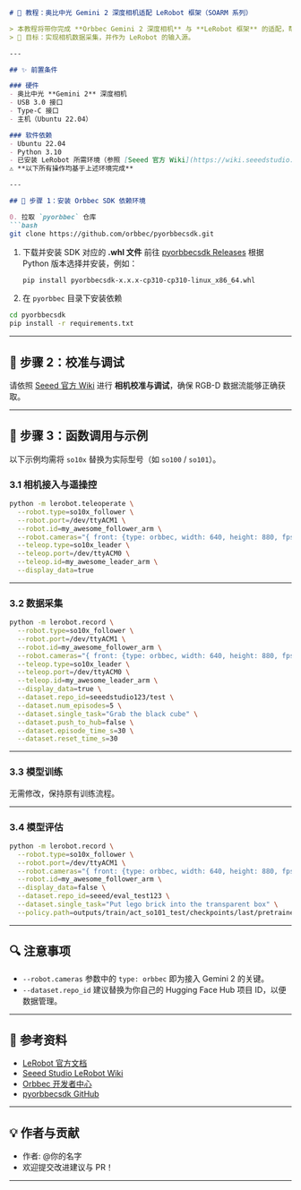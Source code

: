 ````markdown
# 📘 教程：奥比中光 Gemini 2 深度相机适配 LeRobot 框架（SOARM 系列）

> 本教程将带你完成 **Orbbec Gemini 2 深度相机** 与 **LeRobot 框架** 的适配，帮助你在 SOARM 系列机械臂控制与视觉任务中获取稳定的 RGB-D 数据流。  
> 🎯 目标：实现相机数据采集，并作为 LeRobot 的输入源。

---

## ✨ 前置条件

### 硬件
- 奥比中光 **Gemini 2** 深度相机  
- USB 3.0 接口  
- Type-C 接口  
- 主机（Ubuntu 22.04）

### 软件依赖
- Ubuntu 22.04  
- Python 3.10  
- 已安装 LeRobot 所需环境（参照 [Seeed 官方 Wiki](https://wiki.seeedstudio.com/cn/lerobot_so100m_new/)）  
⚠️ **以下所有操作均基于上述环境完成**

---

## 🚀 步骤 1：安装 Orbbec SDK 依赖环境

0. 拉取 `pyorbbec` 仓库
```bash
git clone https://github.com/orbbec/pyorbbecsdk.git
````

1. 下载并安装 SDK 对应的 **.whl 文件**
   前往 [pyorbbecsdk Releases](https://github.com/orbbec/pyorbbecsdk/releases)
   根据 Python 版本选择并安装，例如：

   ```bash
   pip install pyorbbecsdk-x.x.x-cp310-cp310-linux_x86_64.whl
   ```

2. 在 `pyorbbec` 目录下安装依赖

```bash
cd pyorbbecsdk
pip install -r requirements.txt
```

---

## 🚀 步骤 2：校准与调试

请依照 [Seeed 官方 Wiki](https://wiki.seeedstudio.com/cn/lerobot_so100m_new/) 进行 **相机校准与调试**，确保 RGB-D 数据流能够正确获取。

---

## 🚀 步骤 3：函数调用与示例

以下示例均需将 `so10x` 替换为实际型号（如 `so100` / `so101`）。

### 3.1 相机接入与遥操控

```bash
python -m lerobot.teleoperate \
  --robot.type=so10x_follower \
  --robot.port=/dev/ttyACM1 \
  --robot.id=my_awesome_follower_arm \
  --robot.cameras="{ front: {type: orbbec, width: 640, height: 880, fps: 30}}" \
  --teleop.type=so10x_leader \
  --teleop.port=/dev/ttyACM0 \
  --teleop.id=my_awesome_leader_arm \
  --display_data=true
```

---

### 3.2 数据采集

```bash
python -m lerobot.record \
  --robot.type=so10x_follower \
  --robot.port=/dev/ttyACM1 \
  --robot.id=my_awesome_follower_arm \
  --robot.cameras="{ front: {type: orbbec, width: 640, height: 880, fps: 30}}" \
  --teleop.type=so10x_leader \
  --teleop.port=/dev/ttyACM0 \
  --teleop.id=my_awesome_leader_arm \
  --display_data=true \
  --dataset.repo_id=seeedstudio123/test \
  --dataset.num_episodes=5 \
  --dataset.single_task="Grab the black cube" \
  --dataset.push_to_hub=false \
  --dataset.episode_time_s=30 \
  --dataset.reset_time_s=30
```

---

### 3.3 模型训练

无需修改，保持原有训练流程。

---

### 3.4 模型评估

```bash
python -m lerobot.record \
  --robot.type=so10x_follower \
  --robot.port=/dev/ttyACM1 \
  --robot.cameras="{ front: {type: orbbec, width: 640, height: 880, fps: 30}}" \
  --robot.id=my_awesome_follower_arm \
  --display_data=false \
  --dataset.repo_id=seeed/eval_test123 \
  --dataset.single_task="Put lego brick into the transparent box" \
  --policy.path=outputs/train/act_so101_test/checkpoints/last/pretrained_model
```

---

## 🔍 注意事项

* `--robot.cameras` 参数中的 `type: orbbec` 即为接入 Gemini 2 的关键。
* `--dataset.repo_id` 建议替换为你自己的 Hugging Face Hub 项目 ID，以便数据管理。

---

## 📖 参考资料

* [LeRobot 官方文档](https://lerobot.org/)
* [Seeed Studio LeRobot Wiki](https://wiki.seeedstudio.com/cn/lerobot_so100m_new/)
* [Orbbec 开发者中心](https://developer.orbbec.com.cn/)
* [pyorbbecsdk GitHub](https://github.com/orbbec/pyorbbecsdk)

---

## 💡 作者与贡献

* 作者: @你的名字
* 欢迎提交改进建议与 PR！

---

```
```
